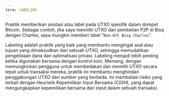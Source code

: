 ```yaml
---
term: LABELING
---
```


Praktik memberikan anotasi atau label pada UTXO spesifik dalam dompet Bitcoin. Sebagai contoh, jika saya memiliki UTXO dari pembelian P2P di Bisq dengan Charles, saya mungkin memberi label "`Non-KYC Bisq Charles`".

Labeling adalah praktik yang baik yang membantu mengingat asal atau tujuan yang dimaksudkan dari sebuah UTXO, sehingga memudahkan pengelolaan dana dan optimalisasi privasi. Labeling menjadi lebih penting ketika digunakan bersama dengan kontrol koin. Memang, dengan memungkinkan pengguna untuk membedakan dan memilih UTXO secara tepat untuk transaksi mereka, praktik ini membantu menghindari penggabungan UTXO dari sumber yang berbeda. Ini membatasi risiko yang terkait dengan Heuristik Kepemilikan Input Bersama (CIOH), yang dapat mengungkapkan kepemilikan bersama dari input dalam sebuah transaksi.